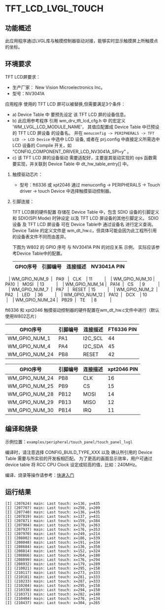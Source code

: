 # TFT_LCD_LVGL_TOUCH

## 功能概述 
此应用程序通过LVGL库与触摸控制器驱动对接，能够实时显示触摸屏上所触摸点的坐标。

## 环境要求

   TFT LCD屏要求：
   - 生产厂家： New Vision Microelectronics Inc。
   - 型号：NV3041A

   应用程序 使用的 TFT LCD 屏可以被替换,但需要满足3个条件：
   - a) Device Table 中 要预先设定 该 TFT LCD 屏的设备信息。  
   - b) 此应用参考程序 引用 wm_drv_tft_lcd_cfg.h 中 的宏定义 'WM_LVGL_LCD_MODULE_NAME'， 其值应配置成 Device Table 中已预设的 TFT LCD 屏设备 的设备名。
      并在 ``menuconfig -> PERIPHERALS -> TFT LCD -> LCD Device`` 中选中 LCD 设备, 或者在 prj.config 中直接定义所需选中 LCD 设备的 Compile 开关，如 "CONFIG_COMPONENT_DRIVER_LCD_NV3041A_SPI=y" 。  
   - c) 该 TFT LCD 屏的设备驱动 需要适配好，主要是其驱动实现的 ops 函数需要实现，并关联到 Device Table 中 dt_hw_table_entry[] 中。

1. 触摸驱动芯片：
    - 型号：ft6336 或 xpt2046
    通过 menuconfig -> PERIPHERALS -> Touch driver -> touch Device 中选择触摸驱动控制器。

2. 引脚连接：

   TFT LCD屏的硬件配置 存储在 Device Table 中，包含 SDIO 设备的引脚定义 和 SDIO(SPI Mode) 时钟设定 以及 TFT LCD 屏设备的其他引脚定义。
   SDIO 设备 及 TFT LCD 屏设备 可在 Device Table中 通过设备名 进行定义查询。
   Device Table 的定义文件是 wm_dt_hw.c，但具体可能会因为此工程所引用的设备表文件不同而由差异。

   下图为 W802 的 GPIO 序号  与 NV3041A PIN 的对应关系 示例， 实际应该参考Device Table中的配置。

   |    GPIO序号    | 引脚编号 | 连接描述  | NV3041A PIN |
   | -------------- |-------- | -------- | ----------- |
   | WM_GPIO_NUM_9  |   PA9   |   CLK    | 11          |
   | WM_GPIO_NUM_10 |   PA10  |   MOSI   | 13          |
   | WM_GPIO_NUM_14 |   PA14  |   CS     | 9           |
   | WM_GPIO_NUM_7  |   PA7   |   RESET  | 15          |
   | WM_GPIO_NUM_2  |   PA2   |   LED    | 36          |
   | WM_GPIO_NUM_12 |   PA12  |   DCX    | 10          |
   | WM_GPIO_NUM_24 |   PB29  |   TE     | 8           |

   ft6336 和 xpt2046 触摸驱动控制器的硬件配置在wm_dt_hw.c文件中进行（默认使用W802芯片）

   |    GPIO序号    | 引脚编号 | 连接描述  | FT6336  PIN |
   | -------------- |-------- | -------- | ----------- |
   | WM_GPIO_NUM_1  |   PA1   | I2C_SCL  | 44          |
   | WM_GPIO_NUM_4  |   PA4   | I2C_SDA  | 45          |
   | WM_GPIO_NUM_24 |   PB8   | RESET    | 42          |

   |    GPIO序号    | 引脚编号 | 连接描述  | xpt2046 PIN |
   | -------------- |-------- | -------- | ----------- |
   | WM_GPIO_NUM_24 |   PB8   | CLK      | 16          |
   | WM_GPIO_NUM_25 |   PB9   | CS       | 15          |
   | WM_GPIO_NUM_28 |   PB12  | MOSI     | 14          |
   | WM_GPIO_NUM_29 |   PB13  | MISO     | 12          |
   | WM_GPIO_NUM_30 |   PB14  | IRQ      | 11          |

## 编译和烧录

示例位置：`examples/peripheral/touch_panel/touch_panel_lvgl`

编译时，请注意选择 CONFIG_BUILD_TYPE_XXX 以及 确认所引用的 Device Table 需要与所实验的开发板相匹配。
为了更高的画面显示效率，用户可通过 device table 将 RCC CPU Clock 设定成较高的值，比如：240MHz。

编译、烧录等操作请参考：[快速入门](https://doc.winnermicro.net/w800/zh_CN/latest/get_started/index.html)

## 运行结果

```
[I] (207624) main: Last touch: x=136, y=435
[I] (207707) main: Last touch: x=250, y=209
[I] (207740) main: Last touch: x=136, y=435
[I] (207819) main: Last touch: x=137, y=431
[I] (207871) main: Last touch: x=159, y=384
[I] (207904) main: Last touch: x=170, y=363
[I] (207937) main: Last touch: x=176, y=353
[I] (207970) main: Last touch: x=249, y=214
[I] (208002) main: Last touch: x=186, y=339
[I] (208048) main: Last touch: x=191, y=334
[I] (208684) main: Last touch: x=136, y=350
[I] (208814) main: Last touch: x=152, y=324
[I] (208866) main: Last touch: x=264, y=180
[I] (208899) main: Last touch: x=176, y=294
[I] (208932) main: Last touch: x=179, y=289
[I] (210021) main: Last touch: x=295, y=158
[I] (210117) main: Last touch: x=273, y=333
[I] (210181) main: Last touch: x=281, y=333
[I] (210233) main: Last touch: x=287, y=333
[I] (210284) main: Last touch: x=295, y=158
[I] (210338) main: Last touch: x=294, y=150
[I] (210371) main: Last touch: x=282, y=140
[I] (210404) main: Last touch: x=276, y=134
[I] (210437) main: Last touch: x=304, y=265
```
